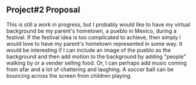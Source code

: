 ## Project#2 Proposal

This is still a work in progress, but I probably would like to have my virtual background be my parent's hometown, a pueblo in Mexico, during a festival. If the festival idea is too complicated to achieve, then simply I would love to have my parent's hometown represented in some way. It would be interesting if I can include an image of the pueblo as the background and then add motion to the background by adding "people" walking by or a vender selling food. Or, I can perhaps add music coming from afar and a lot of chattering and laughing. A soccer ball can be bouncing across the screen from children playing.
